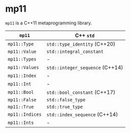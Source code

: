 # mp11

`mp11` is a C++11 metaprogramming library.

| `mp11`          | C++ `std`                       |
|-----------------|---------------------------------|
| `mp11::Type`    | `std::type_identity` (C++20)    |
| `mp11::Value`   | `std::integral_constant`        |
| `mp11::Types`   | -                               |
| `mp11::Values`  | `std::integer_sequence` (C++14) |
| `mp11::Index`   | -                               |
| `mp11::Int`     | -                               |
| `mp11::Bool`    | `std::bool_constant` (C++17)    |
| `mp11::False`   | `std::false_type`               |
| `mp11::True`    | `std::true_type`                |
| `mp11::Indices` | `std::index_sequence` (C++14)   |
| `mp11::Ints`    | -                               |
